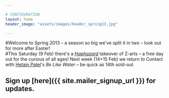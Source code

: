```yaml
---

# CONFIGURATION
layout: home
header_image: "assets/images/header_spring13.jpg"

---
```


#Welcome to Spring 2013 – a season so big we've split it in two – look out for more after Easter!     
#This Saturday (9 Feb) there's a [*Haphazard*](/galleries/2013-haphazard/index.html) takeover of Z-arts – a free day out for the curious of all ages! Next week (14+15 Feb) we return to Contact with [Hetain Patel](/current/2013-springsummer/patel/index.html)'s *Be Like Water* – be quick as 14th sold-out  

## Sign up [here]({{ site.mailer_signup_url }}) for updates.
